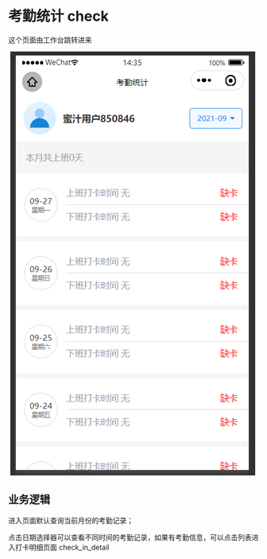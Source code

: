 # **考勤统计 check**

这个页面由工作台跳转进来

​                 ![img](images/KeLsNRZMQBeyX6QubHxWJg.png)        



## **业务逻辑**

进入页面默认查询当前月份的考勤记录；

点击日期选择器可以查看不同时间的考勤记录，如果有考勤信息，可以点击列表进入打卡明细页面 check_in_detail